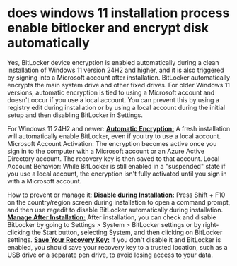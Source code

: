 # does windows 11 installation process enable bitlocker and encrypt disk automatically

Yes, BitLocker device encryption is enabled automatically during a clean installation of Windows 11 version 24H2 and higher, and it is also triggered by signing into a Microsoft account after installation. BitLocker automatically encrypts the main system drive and other fixed drives. For older Windows 11 versions, automatic encryption is tied to using a Microsoft account and doesn't occur if you use a local account. You can prevent this by using a registry edit during installation or by using a local account during the initial setup and then disabling BitLocker in Settings.

For Windows 11 24H2 and newer:
**[Automatic Encryption:](https://www.google.com/search?cs=0&sca_esv=0051b87ac2de4e52&sxsrf=AE3TifPw4Ja47x5Cgw4b676Bv3f-XHNyqg%3A1755897060020&q=Automatic+Encryption&sa=X&ved=2ahUKEwiU_N-jqp-PAxVAElkFHaoZJUIQxccNegQIHhAD&mstk=AUtExfBP6kBQBkslSs2HPqXVTrEvqKrSBd53rPLq4hK9BflZLu7TuEwgt39E_vV9XgUG-jYdGn-a585IVPnL3AD8dMORXyp8D6_AKMdYyKgRSmiy3x6Te0yABLTBkcDAY6JIl-jWNAS3xr2Y-kkm8YRu78Neawb5af_Z-u15LWDnxlhEzFg&csui=3)** A fresh installation will automatically enable BitLocker, even if you try to use a local account.
Microsoft Account Activation: The encryption becomes active once you sign in to the computer with a Microsoft account or an Azure Active Directory account. The recovery key is then saved to that account.
Local Account Behavior: While BitLocker is still enabled in a "suspended" state if you use a local account, the encryption isn't fully activated until you sign in with a Microsoft account.

How to prevent or manage it:
**[Disable during Installation:](https://www.google.com/search?cs=0&sca_esv=0051b87ac2de4e52&sxsrf=AE3TifPw4Ja47x5Cgw4b676Bv3f-XHNyqg%3A1755897060020&q=Disable+during+Installation&sa=X&ved=2ahUKEwiU_N-jqp-PAxVAElkFHaoZJUIQxccNegQIPxAD&mstk=AUtExfBP6kBQBkslSs2HPqXVTrEvqKrSBd53rPLq4hK9BflZLu7TuEwgt39E_vV9XgUG-jYdGn-a585IVPnL3AD8dMORXyp8D6_AKMdYyKgRSmiy3x6Te0yABLTBkcDAY6JIl-jWNAS3xr2Y-kkm8YRu78Neawb5af_Z-u15LWDnxlhEzFg&csui=3)** Press Shift + F10 on the country/region screen during installation to open a command prompt, and then use regedit to disable BitLocker automatically during installation.
**[Manage After Installation:](https://www.google.com/search?cs=0&sca_esv=0051b87ac2de4e52&sxsrf=AE3TifPw4Ja47x5Cgw4b676Bv3f-XHNyqg%3A1755897060020&q=Manage+After+Installation&sa=X&ved=2ahUKEwiU_N-jqp-PAxVAElkFHaoZJUIQxccNegQIPRAD&mstk=AUtExfBP6kBQBkslSs2HPqXVTrEvqKrSBd53rPLq4hK9BflZLu7TuEwgt39E_vV9XgUG-jYdGn-a585IVPnL3AD8dMORXyp8D6_AKMdYyKgRSmiy3x6Te0yABLTBkcDAY6JIl-jWNAS3xr2Y-kkm8YRu78Neawb5af_Z-u15LWDnxlhEzFg&csui=3)** After installation, you can check and disable BitLocker by going to Settings > System > BitLocker settings or by right-clicking the Start button, selecting System, and then clicking on BitLocker settings.
**[Save Your Recovery Key:](https://www.google.com/search?cs=0&sca_esv=0051b87ac2de4e52&sxsrf=AE3TifPw4Ja47x5Cgw4b676Bv3f-XHNyqg%3A1755897060020&q=Save+Your+Recovery+Key&sa=X&ved=2ahUKEwiU_N-jqp-PAxVAElkFHaoZJUIQxccNegQIQBAD&mstk=AUtExfBP6kBQBkslSs2HPqXVTrEvqKrSBd53rPLq4hK9BflZLu7TuEwgt39E_vV9XgUG-jYdGn-a585IVPnL3AD8dMORXyp8D6_AKMdYyKgRSmiy3x6Te0yABLTBkcDAY6JIl-jWNAS3xr2Y-kkm8YRu78Neawb5af_Z-u15LWDnxlhEzFg&csui=3)** If you don't disable it and BitLocker is enabled, you should save your recovery key to a trusted location, such as a USB drive or a separate pen drive, to avoid losing access to your data.

